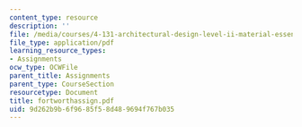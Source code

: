 ```yaml
---
content_type: resource
description: ''
file: /media/courses/4-131-architectural-design-level-ii-material-essence-the-glass-house-fall-2003/9d262b9b6f9685f58d489694f767b035_fortworthassign.pdf
file_type: application/pdf
learning_resource_types:
- Assignments
ocw_type: OCWFile
parent_title: Assignments
parent_type: CourseSection
resourcetype: Document
title: fortworthassign.pdf
uid: 9d262b9b-6f96-85f5-8d48-9694f767b035
---
```

